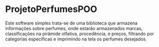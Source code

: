 # ProjetoPerfumesPOO
Este software simples trata-se de uma biblioteca que armazena informações sobre perfumes, onde estarão armazenados marcas, classificações na pirâmide olfativa, procedência, e preços, filtrando por categorias específicas e imprimindo na tela os perfumes desejados.
